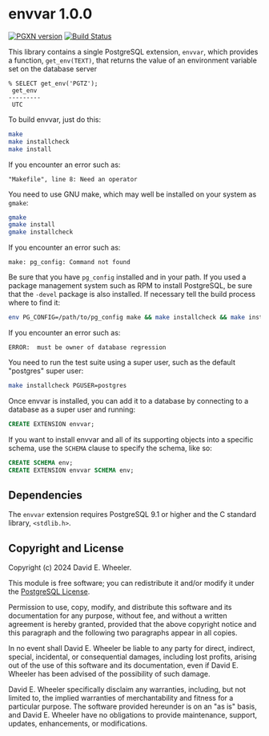 envvar 1.0.0
============

[![PGXN version](https://badge.fury.io/pg/envvar.svg)](https://badge.fury.io/pg/envvar)
[![Build Status](https://github.com/theory/pg-envvar/actions/workflows/ci.yml/badge.svg)](https://github.com/theory/pg-envvar/actions/workflows/ci.yml)

This library contains a single PostgreSQL extension, `envvar`, which provides
a function, `get_env(TEXT)`, that returns the value of an environment variable
set on the database server

``` psql
% SELECT get_env('PGTZ');
 get_env 
---------
 UTC
```

To build envvar, just do this:

``` sh
make
make installcheck
make install
```

If you encounter an error such as:

```
"Makefile", line 8: Need an operator
```

You need to use GNU make, which may well be installed on your system as
`gmake`:

``` sh
gmake
gmake install
gmake installcheck
```

If you encounter an error such as:

```
make: pg_config: Command not found
```

Be sure that you have `pg_config` installed and in your path. If you used a
package management system such as RPM to install PostgreSQL, be sure that the
`-devel` package is also installed. If necessary tell the build process where
to find it:

``` sh
env PG_CONFIG=/path/to/pg_config make && make installcheck && make install
```

If you encounter an error such as:

```
ERROR:  must be owner of database regression
```

You need to run the test suite using a super user, such as the default
"postgres" super user:

``` sh
make installcheck PGUSER=postgres
```

Once envvar is installed, you can add it to a database by connecting to a
database as a super user and running:

``` sql
CREATE EXTENSION envvar;
```

If you want to install envvar and all of its supporting objects into a
specific schema, use the `SCHEMA` clause to specify the schema, like so:

``` sql
CREATE SCHEMA env;
CREATE EXTENSION envvar SCHEMA env;
```

Dependencies
-----------

The `envvar` extension requires PostgreSQL 9.1 or higher and the C standard
library, `<stdlib.h>`.

Copyright and License
---------------------

Copyright (c) 2024 David E. Wheeler.

This module is free software; you can redistribute it and/or modify it under
the [PostgreSQL License](http://www.opensource.org/licenses/postgresql).

Permission to use, copy, modify, and distribute this software and its
documentation for any purpose, without fee, and without a written agreement is
hereby granted, provided that the above copyright notice and this paragraph
and the following two paragraphs appear in all copies.

In no event shall David E. Wheeler be liable to any party for direct,
indirect, special, incidental, or consequential damages, including lost
profits, arising out of the use of this software and its documentation, even
if David E. Wheeler has been advised of the possibility of such damage.

David E. Wheeler specifically disclaim any warranties, including, but not
limited to, the implied warranties of merchantability and fitness for a
particular purpose. The software provided hereunder is on an "as is" basis,
and David E. Wheeler have no obligations to provide maintenance, support,
updates, enhancements, or modifications.
